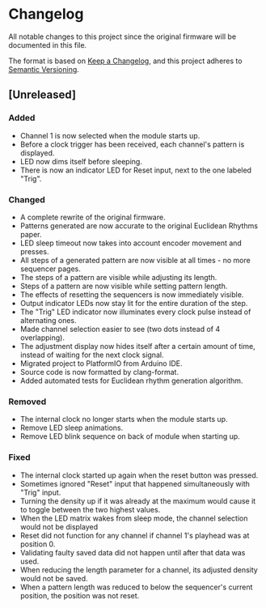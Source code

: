 # Changelog

All notable changes to this project since the original firmware will be documented in this file.

The format is based on [Keep a Changelog](https://keepachangelog.com/en/1.1.0/),
and this project adheres to [Semantic Versioning](https://semver.org/spec/v2.0.0.html).

## [Unreleased]

### Added

- Channel 1 is now selected when the module starts up.
- Before a clock trigger has been received, each channel's pattern is displayed.
- LED now dims itself before sleeping.
- There is now an indicator LED for Reset input, next to the one labeled "Trig".

### Changed

- A complete rewrite of the original firmware.
- Patterns generated are now accurate to the original Euclidean Rhythms paper.
- LED sleep timeout now takes into account encoder movement and presses.
- All steps of a generated pattern are now visible at all times - no more sequencer pages.
- The steps of a pattern are visible while adjusting its length.
- Steps of a pattern are now visible while setting pattern length.
- The effects of resetting the sequencers is now immediately visible.
- Output indicator LEDs now stay lit for the entire duration of the step.
- The "Trig" LED indicator now illuminates every clock pulse instead of alternating ones.
- Made channel selection easier to see (two dots instead of 4 overlapping).
- The adjustment display now hides itself after a certain amount of time, instead of waiting for the next clock signal.
- Migrated project to PlatformIO from Arduino IDE.
- Source code is now formatted by clang-format.
- Added automated tests for Euclidean rhythm generation algorithm.

### Removed

- The internal clock no longer starts when the module starts up.
- Remove LED sleep animations.
- Remove LED blink sequence on back of module when starting up.

### Fixed

- The internal clock started up again when the reset button was pressed.
- Sometimes ignored "Reset" input that happened simultaneously with "Trig" input.
- Turning the density up if it was already at the maximum would cause it to toggle between the two highest values.
- When the LED matrix wakes from sleep mode, the channel selection would not be displayed
- Reset did not function for any channel if channel 1's playhead was at position 0.
- Validating faulty saved data did not happen until after that data was used.
- When reducing the length parameter for a channel, its adjusted density would not be saved.
- When a pattern length was reduced to below the sequencer's current position, the position was not reset.
